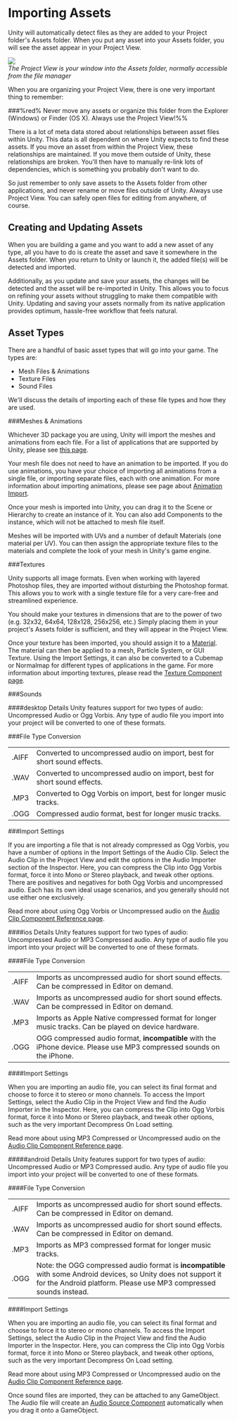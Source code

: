 Importing Assets
================


Unity will automatically detect files as they are added to your Project folder's <span class=keyword>Assets</span> folder.  When you put any asset into your Assets folder, you will see the asset appear in your <span class=keyword>Project View</span>.

![](http://docwiki.hq.unity3d.com/uploads/Main/ProjectBrowser.png)  
_The Project View is your window into the Assets folder, normally accessible from the file manager_

When you are organizing your Project View, there is one very important thing to remember:

###%red% Never move any assets or organize this folder from the Explorer (Windows) or Finder (OS X).  Always use the Project View!%%

There is a lot of meta data stored about relationships between asset files within Unity.  This data is all dependent on where Unity expects to find these assets.  If you move an asset from within the Project View, these relationships are maintained.  If you move them outside of Unity, these relationships are broken.  You'll then have to manually re-link lots of dependencies, which is something you probably don't want to do.

So just remember to only save assets to the Assets folder from other applications, and never rename or move files outside of Unity.  Always use Project View.  You can safely open files for editing from anywhere, of course.


Creating and Updating Assets
----------------------------


When you are building a game and you want to add a new asset of any type, all you have to do is create the asset and save it somewhere in the Assets folder.  When you return to Unity or launch it, the added file(s) will be detected and imported.

Additionally, as you update and save your assets, the changes will be detected and the asset will be re-imported in Unity.  This allows you to focus on refining your assets without struggling to make them compatible with Unity.  Updating and saving your assets normally from its native application provides optimum, hassle-free workflow that feels natural.


Asset Types
-----------


There are a handful of basic asset types that will go into your game.  The types are:

* Mesh Files & Animations
* Texture Files
* Sound Files

We'll discuss the details of importing each of these file types and how they are used.


###Meshes & Animations

Whichever 3D package you are using, Unity will import the meshes and animations from each file.  For a list of applications that are supported by Unity, please see [this page](HOWTO-importObject.html).

Your mesh file does not need to have an animation to be imported.  If you do use animations, you have your choice of importing all animations from a single file, or importing separate files, each with one animation.  For more information about importing animations, please see page about [Animation Import](Animations.html).

Once your mesh is imported into Unity, you can drag it to the <span class=keyword>Scene</span> or <span class=keyword>Hierarchy</span> to create an instance of it.  You can also add <span class=keyword>Components</span> to the instance, which will not be attached to mesh file itself.

Meshes will be imported with UVs and a number of default <span class=keyword>Materials</span> (one material per UV).  You can then assign the appropriate texture files to the materials and complete the look of your mesh in Unity's game engine.


###Textures

Unity supports all image formats.  Even when working with layered Photoshop files, they are imported without disturbing the Photoshop format.  This allows you to work with a single texture file for a very care-free and streamlined experience.

You should make your textures in dimensions that are to the power of two (e.g. 32x32, 64x64, 128x128, 256x256, etc.)  Simply placing them in your project's Assets folder is sufficient, and they will appear in the Project View.

Once your texture has been imported, you should assign it to a [Material](class-Material.html).  The material can then be applied to a mesh, <span class=keyword>Particle System</span>, or <span class=keyword>GUI Texture</span>.  Using the <span class=keyword>Import Settings</span>, it can also be converted to a <span class=keyword>Cubemap</span> or <span class=keyword>Normalmap</span> for different types of applications in the game.  For more information about importing textures, please read the [Texture Component page](class-Texture2D.html).


###Sounds


####desktop Details
Unity features support for two types of audio: <span class=keyword>Uncompressed Audio</span> or <span class=keyword>Ogg Vorbis</span>.  Any type of audio file you import into your project will be converted to one of these formats.


###File Type Conversion


|    |    |
|:---|:---|
|<span class=component>.AIFF</span> |Converted to uncompressed audio on import, best for short sound effects. |
|<span class=component>.WAV</span> |Converted to uncompressed audio on import, best for short sound effects. |
|<span class=component>.MP3</span> |Converted to Ogg Vorbis on import, best for longer music tracks. |
|<span class=component>.OGG</span> |Compressed audio format, best for longer music tracks. |


###Import Settings

If you are importing a file that is not already compressed as Ogg Vorbis, you have a number of options in the <span class=keyword>Import Settings</span> of the Audio Clip.  Select the Audio Clip in the <span class=keyword>Project View</span> and edit the options in the <span class=keyword>Audio Importer</span> section of the <span class=keyword>Inspector</span>. Here, you can compress the Clip into Ogg Vorbis format, force it into Mono or Stereo playback, and tweak other options.  There are positives and negatives for both Ogg Vorbis and uncompressed audio.  Each has its own ideal usage scenarios, and you generally should not use either one exclusively.

Read more about using Ogg Vorbis or Uncompressed audio on the [Audio Clip Component Reference page](class-AudioClip.html).

####ios Details
Unity features support for two types of audio: <span class=keyword>Uncompressed Audio</span> or <span class=keyword>MP3 Compressed audio</span>.  Any type of audio file you import into your project will be converted to one of these formats.

####File Type Conversion


|    |    |
|:---|:---|
|<span class=component>.AIFF</span> |Imports as uncompressed audio for short sound effects. Can be compressed in Editor on demand. |
|<span class=component>.WAV</span> |Imports as uncompressed audio for short sound effects. Can be compressed in Editor on demand. |
|<span class=component>.MP3</span> |Imports as Apple Native compressed format for longer music tracks. Can be played on device hardware.|
|<span class=component>.OGG</span> |OGG compressed audio format, __incompatible__ with the iPhone device. Please use MP3 compressed sounds on the iPhone.|

####Import Settings

When you are importing an audio file, you can select its final format and choose to force it to stereo or mono channels.  To access the <span class=keyword>Import Settings</span>, select the Audio Clip in the <span class=keyword>Project View</span> and find the <span class=keyword>Audio Importer</span> in the Inspector. Here, you can compress the Clip into Ogg Vorbis format, force it into Mono or Stereo playback, and tweak other options, such as the very important Decompress On Load setting.

Read more about using MP3 Compressed or Uncompressed audio on the [Audio Clip Component Reference page](class-AudioClip.html).

#####android Details
Unity features support for two types of audio: <span class=keyword>Uncompressed Audio</span> or <span class=keyword>MP3 Compressed audio</span>.  Any type of audio file you import into your project will be converted to one of these formats.

####File Type Conversion


|    |    |
|:---|:---|
|<span class=component>.AIFF</span> |Imports as uncompressed audio for short sound effects. Can be compressed in Editor on demand. |
|<span class=component>.WAV</span> |Imports as uncompressed audio for short sound effects. Can be compressed in Editor on demand. |
|<span class=component>.MP3</span> |Imports as MP3 compressed format for longer music tracks.|
|<span class=component>.OGG</span> |Note: the OGG compressed audio format is __incompatible__ with some Android devices, so Unity does not support it for the Android platform. Please use MP3 compressed sounds instead.|

####Import Settings

When you are importing an audio file, you can select its final format and choose to force it to stereo or mono channels.  To access the <span class=keyword>Import Settings</span>, select the Audio Clip in the <span class=keyword>Project View</span> and find the <span class=keyword>Audio Importer</span> in the Inspector. Here, you can compress the Clip into Ogg Vorbis format, force it into Mono or Stereo playback, and tweak other options, such as the very important Decompress On Load setting.

Read more about using MP3 Compressed or Uncompressed audio on the [Audio Clip Component Reference page](class-AudioClip.html).

Once sound files are imported, they can be attached to any <span class=keyword>GameObject</span>.  The Audio file will create an [Audio Source Component](class-AudioSource.html) automatically when you drag it onto a GameObject.
